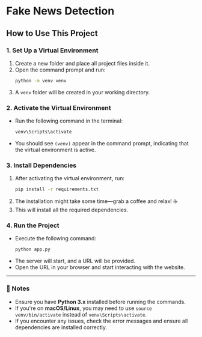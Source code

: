 # Fake News Detection

## How to Use This Project

### 1. Set Up a Virtual Environment
1. Create a new folder and place all project files inside it.
2. Open the command prompt and run:
   ```sh
   python -m venv venv
   ```
3. A `venv` folder will be created in your working directory.

### 2. Activate the Virtual Environment
- Run the following command in the terminal:
  ```sh
  venv\Scripts\activate
  ```  
- You should see `(venv)` appear in the command prompt, indicating that the virtual environment is active.

### 3. Install Dependencies
1. After activating the virtual environment, run:
   ```sh
   pip install -r requirements.txt
   ```
2. The installation might take some time—grab a coffee and relax! ☕
3. This will install all the required dependencies.

### 4. Run the Project
- Execute the following command:
  ```sh
  python app.py
  ```
- The server will start, and a URL will be provided.
- Open the URL in your browser and start interacting with the website.

---

### 📌 Notes
- Ensure you have **Python 3.x** installed before running the commands.
- If you're on **macOS/Linux**, you may need to use `source venv/bin/activate` instead of `venv\Scripts\activate`.
- If you encounter any issues, check the error messages and ensure all dependencies are installed correctly.


